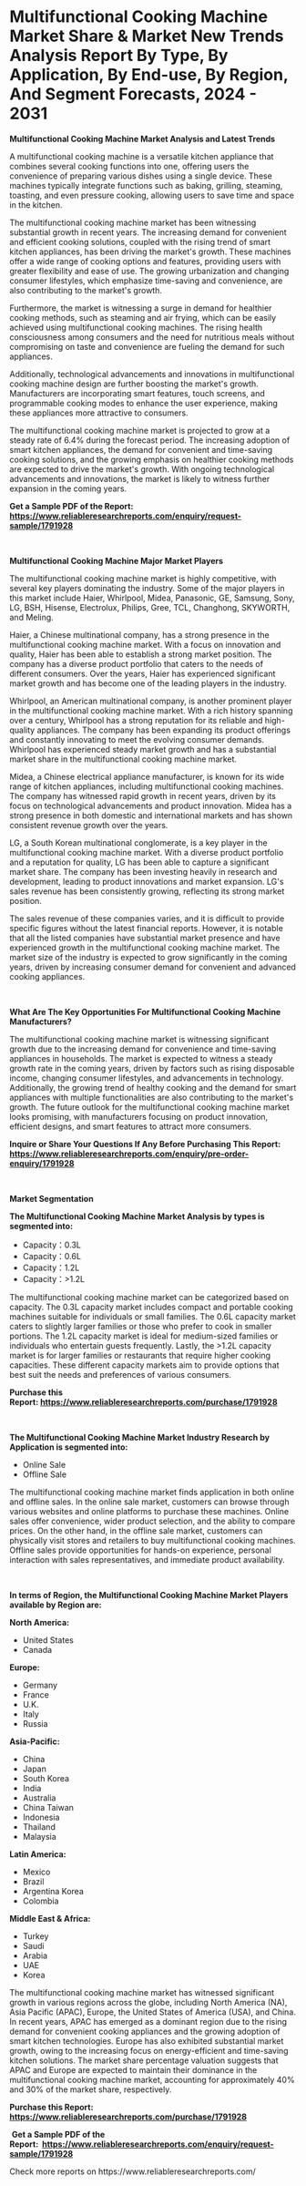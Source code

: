 <p><h1>Multifunctional Cooking Machine Market Share & Market New Trends Analysis Report By Type, By Application, By End-use, By Region, And Segment Forecasts, 2024 - 2031</h1></p><p><strong>Multifunctional Cooking Machine Market Analysis and Latest Trends</strong></p>
<p><p>A multifunctional cooking machine is a versatile kitchen appliance that combines several cooking functions into one, offering users the convenience of preparing various dishes using a single device. These machines typically integrate functions such as baking, grilling, steaming, toasting, and even pressure cooking, allowing users to save time and space in the kitchen.</p><p>The multifunctional cooking machine market has been witnessing substantial growth in recent years. The increasing demand for convenient and efficient cooking solutions, coupled with the rising trend of smart kitchen appliances, has been driving the market's growth. These machines offer a wide range of cooking options and features, providing users with greater flexibility and ease of use. The growing urbanization and changing consumer lifestyles, which emphasize time-saving and convenience, are also contributing to the market's growth.</p><p>Furthermore, the market is witnessing a surge in demand for healthier cooking methods, such as steaming and air frying, which can be easily achieved using multifunctional cooking machines. The rising health consciousness among consumers and the need for nutritious meals without compromising on taste and convenience are fueling the demand for such appliances.</p><p>Additionally, technological advancements and innovations in multifunctional cooking machine design are further boosting the market's growth. Manufacturers are incorporating smart features, touch screens, and programmable cooking modes to enhance the user experience, making these appliances more attractive to consumers.</p><p>The multifunctional cooking machine market is projected to grow at a steady rate of 6.4% during the forecast period. The increasing adoption of smart kitchen appliances, the demand for convenient and time-saving cooking solutions, and the growing emphasis on healthier cooking methods are expected to drive the market's growth. With ongoing technological advancements and innovations, the market is likely to witness further expansion in the coming years.</p></p>
<p><strong>Get a Sample PDF of the Report:&nbsp; <a href="https://www.reliableresearchreports.com/enquiry/request-sample/1791928">https://www.reliableresearchreports.com/enquiry/request-sample/1791928</a></strong></p>
<p>&nbsp;</p>
<p><strong>Multifunctional Cooking Machine Major Market Players</strong></p>
<p><p>The multifunctional cooking machine market is highly competitive, with several key players dominating the industry. Some of the major players in this market include Haier, Whirlpool, Midea, Panasonic, GE, Samsung, Sony, LG, BSH, Hisense, Electrolux, Philips, Gree, TCL, Changhong, SKYWORTH, and Meling. </p><p>Haier, a Chinese multinational company, has a strong presence in the multifunctional cooking machine market. With a focus on innovation and quality, Haier has been able to establish a strong market position. The company has a diverse product portfolio that caters to the needs of different consumers. Over the years, Haier has experienced significant market growth and has become one of the leading players in the industry.</p><p>Whirlpool, an American multinational company, is another prominent player in the multifunctional cooking machine market. With a rich history spanning over a century, Whirlpool has a strong reputation for its reliable and high-quality appliances. The company has been expanding its product offerings and constantly innovating to meet the evolving consumer demands. Whirlpool has experienced steady market growth and has a substantial market share in the multifunctional cooking machine market.</p><p>Midea, a Chinese electrical appliance manufacturer, is known for its wide range of kitchen appliances, including multifunctional cooking machines. The company has witnessed rapid growth in recent years, driven by its focus on technological advancements and product innovation. Midea has a strong presence in both domestic and international markets and has shown consistent revenue growth over the years.</p><p>LG, a South Korean multinational conglomerate, is a key player in the multifunctional cooking machine market. With a diverse product portfolio and a reputation for quality, LG has been able to capture a significant market share. The company has been investing heavily in research and development, leading to product innovations and market expansion. LG's sales revenue has been consistently growing, reflecting its strong market position.</p><p>The sales revenue of these companies varies, and it is difficult to provide specific figures without the latest financial reports. However, it is notable that all the listed companies have substantial market presence and have experienced growth in the multifunctional cooking machine market. The market size of the industry is expected to grow significantly in the coming years, driven by increasing consumer demand for convenient and advanced cooking appliances.</p></p>
<p>&nbsp;</p>
<p><strong>What Are The Key Opportunities For Multifunctional Cooking Machine Manufacturers?</strong></p>
<p><p>The multifunctional cooking machine market is witnessing significant growth due to the increasing demand for convenience and time-saving appliances in households. The market is expected to witness a steady growth rate in the coming years, driven by factors such as rising disposable income, changing consumer lifestyles, and advancements in technology. Additionally, the growing trend of healthy cooking and the demand for smart appliances with multiple functionalities are also contributing to the market's growth. The future outlook for the multifunctional cooking machine market looks promising, with manufacturers focusing on product innovation, efficient designs, and smart features to attract more consumers.</p></p>
<p><strong>Inquire or Share Your Questions If Any Before Purchasing This Report: <a href="https://www.reliableresearchreports.com/enquiry/pre-order-enquiry/1791928">https://www.reliableresearchreports.com/enquiry/pre-order-enquiry/1791928</a></strong></p>
<p>&nbsp;</p>
<p><strong>Market Segmentation</strong></p>
<p><strong>The Multifunctional Cooking Machine Market Analysis by types is segmented into:</strong></p>
<p><ul><li>Capacity：0.3L</li><li>Capacity：0.6L</li><li>Capacity：1.2L</li><li>Capacity：>1.2L</li></ul></p>
<p><p>The multifunctional cooking machine market can be categorized based on capacity. The 0.3L capacity market includes compact and portable cooking machines suitable for individuals or small families. The 0.6L capacity market caters to slightly larger families or those who prefer to cook in smaller portions. The 1.2L capacity market is ideal for medium-sized families or individuals who entertain guests frequently. Lastly, the >1.2L capacity market is for larger families or restaurants that require higher cooking capacities. These different capacity markets aim to provide options that best suit the needs and preferences of various consumers.</p></p>
<p><strong>Purchase this Report:&nbsp;<a href="https://www.reliableresearchreports.com/purchase/1791928">https://www.reliableresearchreports.com/purchase/1791928</a></strong></p>
<p>&nbsp;</p>
<p><strong>The Multifunctional Cooking Machine Market Industry Research by Application is segmented into:</strong></p>
<p><ul><li>Online Sale</li><li>Offline Sale</li></ul></p>
<p><p>The multifunctional cooking machine market finds application in both online and offline sales. In the online sale market, customers can browse through various websites and online platforms to purchase these machines. Online sales offer convenience, wider product selection, and the ability to compare prices. On the other hand, in the offline sale market, customers can physically visit stores and retailers to buy multifunctional cooking machines. Offline sales provide opportunities for hands-on experience, personal interaction with sales representatives, and immediate product availability.</p></p>
<p>&nbsp;</p>
<p><strong>In terms of Region, the Multifunctional Cooking Machine Market Players available by Region are:</strong></p>
<p>
    <p> <strong> North America: </strong>
        <ul>
            <li>United States</li>
            <li>Canada</li>
        </ul>
        </p> 
    <p> <strong> Europe: </strong>
        <ul>
            <li>Germany</li>
            <li>France</li>
            <li>U.K.</li>
            <li>Italy</li>
            <li>Russia</li>
        </ul>
        </p> 
    <p> <strong> Asia-Pacific: </strong>
        <ul>
            <li>China</li>
            <li>Japan</li>
            <li>South Korea</li>
            <li>India</li>
            <li>Australia</li>
            <li>China Taiwan</li>
            <li>Indonesia</li>
            <li>Thailand</li>
            <li>Malaysia</li>
        </ul>
        </p> 
    <p> <strong> Latin America: </strong>
        <ul>
            <li>Mexico</li>
            <li>Brazil</li>
            <li>Argentina Korea</li>
            <li>Colombia</li>
        </ul>
        </p> 
    <p> <strong> Middle East & Africa: </strong>
        <ul>
            <li>Turkey</li>
            <li>Saudi</li>
            <li>Arabia</li>
            <li>UAE</li>
            <li>Korea</li>
        </ul>
    </p>
    </p>
<p><p>The multifunctional cooking machine market has witnessed significant growth in various regions across the globe, including North America (NA), Asia Pacific (APAC), Europe, the United States of America (USA), and China. In recent years, APAC has emerged as a dominant region due to the rising demand for convenient cooking appliances and the growing adoption of smart kitchen technologies. Europe has also exhibited substantial market growth, owing to the increasing focus on energy-efficient and time-saving kitchen solutions. The market share percentage valuation suggests that APAC and Europe are expected to maintain their dominance in the multifunctional cooking machine market, accounting for approximately 40% and 30% of the market share, respectively.</p></p>
<p><strong>Purchase this Report: <a href="https://www.reliableresearchreports.com/purchase/1791928">https://www.reliableresearchreports.com/purchase/1791928</a></strong></p>
<p>&nbsp;<strong>Get a Sample PDF of the Report:&nbsp;&nbsp;<a href="https://www.reliableresearchreports.com/enquiry/request-sample/1791928">https://www.reliableresearchreports.com/enquiry/request-sample/1791928</a></strong></p>
<p><strong></strong></p>
<p>Check more reports on https://www.reliableresearchreports.com/</p>